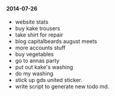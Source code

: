 #### 2014-07-26 ###

- website stats
- buy kake trousers
- take shirt for repair
- blog capitalbeards august meets
- more accounts stuff
- buy vegetables
- go to annas party
- put out kake's washing
- do my washing
- stick up gds united sticker.
- write script to generate new todo md.
